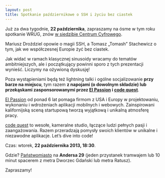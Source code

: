 ```yaml
---
layout: post
title: Spotkanie październikowe o SSH i życiu bez ciastek
---
```


Już za dwa tygodnie, **22 października**, zapraszamy
na ósme w tym roku spotkanie WRUG, znów [w siedzibie
Centrum Cyfrowego](http://panstwomiasto.pl).

Mariusz Droździel opowie o magii SSH, a Tomasz „Tomash”
Stachewicz o tym, jak we współczesnej Europie żyć bez ciastek.

Jak widać w ramach klasycznej sinusoidy wracamy do tematów
ambitniejszych, ale i początkujący powinni sporo z tych
prezentacji wynieść. Liczymy na ożywioną dyskusję!

Poza wystąpieniami będą też lightning talki i ogólne socjalizowanie
**przy barze na miejscu**, tym razem **z napojami (o dowolnym składzie)
lub przekąskami zasponsorowanymi przez [El Passion](http://elpassion.pl)
i [code quest](http://www.codequest.com)**.

[El Passion](http://elpassion.pl) od ponad 6 lat pomaga
firmom z USA i Europy w projektowaniu, wykonaniu i wdrożeniach
aplikacji mobilnych i webowych. Zainspirowani kalifornijską
sceną startupową tworzą wyjątkową i unikalną atmosferę pracy.

[code quest](http://www.codequest.com) to wesołe, kameralne studio,
łączące ludzi pełnych pasji i zaangażowania. Razem przeradzają pomysły
swoich klientów w unikalne i niezawodne aplikacje. Let’s dive into code!

Czas: wtorek, **22 października 2013, 18:30**.

Gdzie? [Państwomiasto](http://panstwomiasto.pl) na
**Andersa 29** (jeden przystanek tramwajem lub 10
minut spacerem z metra Dworzec Gdański lub metra Ratusz).

Zapraszamy!
